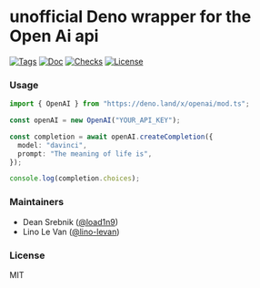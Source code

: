 # unofficial Deno wrapper for the Open Ai api

[![Tags](https://img.shields.io/github/release/load1n9/openai)](https://github.com/load1n9/openai/releases)
[![Doc](https://doc.deno.land/badge.svg)](https://doc.deno.land/https/deno.land/x/openai/mod.ts)
[![Checks](https://github.com/load1n9/openai/actions/workflows/ci.yml/badge.svg)](https://github.com/load1n9/openai/actions/workflows/ci.yml)
[![License](https://img.shields.io/github/license/load1n9/openai)](https://github.com/load1n9/openai/blob/master/LICENSE)

### Usage

```ts
import { OpenAI } from "https://deno.land/x/openai/mod.ts";

const openAI = new OpenAI("YOUR_API_KEY");

const completion = await openAI.createCompletion({
  model: "davinci",
  prompt: "The meaning of life is",
});

console.log(completion.choices);
```

### Maintainers

- Dean Srebnik ([@load1n9](https://github.com/load1n9))
- Lino Le Van ([@lino-levan](https://github.com/lino-levan))

### License

MIT
